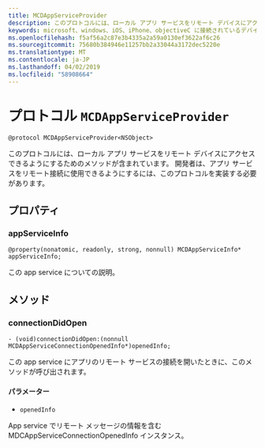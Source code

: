 ```yaml
---
title: MCDAppServiceProvider
description: このプロトコルには、ローカル アプリ サービスをリモート デバイスにアクセスできるようにするためのメソッドが含まれています。
keywords: microsoft、windows、iOS、iPhone、objectiveC に接続されているデバイス、プロジェクトのローマ
ms.openlocfilehash: f5af56a2c87e3b4335a2a59a0130ef3622af6c26
ms.sourcegitcommit: 75680b384946e11257bb2a33044a3172dec5220e
ms.translationtype: MT
ms.contentlocale: ja-JP
ms.lasthandoff: 04/02/2019
ms.locfileid: "58908664"
---
```

# <a name="protocol-mcdappserviceprovider"></a>プロトコル `MCDAppServiceProvider`

```
@protocol MCDAppServiceProvider<NSObject>
```

このプロトコルには、ローカル アプリ サービスをリモート デバイスにアクセスできるようにするためのメソッドが含まれています。 開発者は、アプリ サービスをリモート接続に使用できるようにするには、このプロトコルを実装する必要があります。

## <a name="properties"></a>プロパティ
 
### <a name="appserviceinfo"></a>appServiceInfo
`@property(nonatomic, readonly, strong, nonnull) MCDAppServiceInfo* appServiceInfo;`

この app service についての説明。

## <a name="methods"></a>メソッド

### <a name="connectiondidopen"></a>connectionDidOpen
`- (void)connectionDidOpen:(nonnull MCDAppServiceConnectionOpenedInfo*)openedInfo;`

この app service にアプリのリモート サービスの接続を開いたときに、このメソッドが呼び出されます。

#### <a name="parameters"></a>パラメーター 
* `openedInfo`

App service でリモート メッセージの情報を含む MDCAppServiceConnectionOpenedInfo インスタンス。